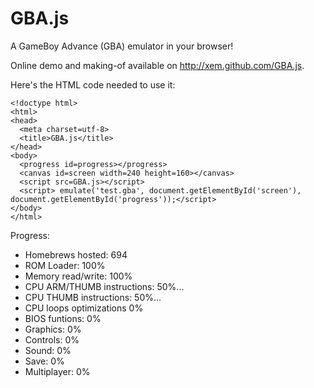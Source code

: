 GBA.js
======

A GameBoy Advance (GBA) emulator in your browser!

Online demo and making-of available on http://xem.github.com/GBA.js.

Here's the HTML code needed to use it:

    <!doctype html>
    <html>
    <head>
      <meta charset=utf-8>
      <title>GBA.js</title>
    </head>
    <body>
      <progress id=progress></progress>
      <canvas id=screen width=240 height=160></canvas>
      <script src=GBA.js></script>
      <script> emulate('test.gba', document.getElementById('screen'), document.getElementById('progress'));</script>
    </body>
    </html>


Progress:

- Homebrews hosted:           694              
- ROM Loader:                 100%
- Memory read/write:          100%
- CPU ARM/THUMB instructions: 50%...
- CPU THUMB instructions:     50%...
- CPU loops optimizations     0%
- BIOS funtions:              0%
- Graphics:                   0%
- Controls:                   0%
- Sound:                      0%
- Save:                       0%
- Multiplayer:                0%